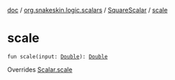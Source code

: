 [doc](../../index.md) / [org.snakeskin.logic.scalars](../index.md) / [SquareScalar](index.md) / [scale](./scale.md)

# scale

`fun scale(input: `[`Double`](https://kotlinlang.org/api/latest/jvm/stdlib/kotlin/-double/index.html)`): `[`Double`](https://kotlinlang.org/api/latest/jvm/stdlib/kotlin/-double/index.html)

Overrides [Scalar.scale](../-scalar/scale.md)

